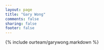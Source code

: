 ```yaml
---
layout: page
title: "Gary Wong"
comments: false
sharing: false
footer: false
---
```

{% include ourteam/garywong.markdown %}
